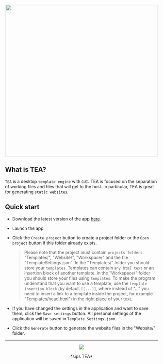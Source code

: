 <p align="center">
    <a href="https://github.com/DARKNEET69/TemplateEngineApp/releases/tag/0.0.1"><img src="https://user-images.githubusercontent.com/63448832/209059349-e2667f40-7a14-4183-a0e7-344d7be6df35.png" width="500"/></a>
</p>

## What is TEA?

`TEA` is a desktop `template engine` with `GUI`. TEA is focused on the separation of working files and files that will get to the host. In particular, TEA is great for generating `static websites`.

## Quick start

* Download the latest version of the app [here](https://github.com/DARKNEET69/TemplateEngineApp/releases/tag/0.0.1).
* Launch the app.
* Click the `Create project` button to create a project folder or the `Open project` button if this folder already exists.

  > Please note that the project must contain `projects folders`: "Templates/", "Website/", "Workspace/" and the file "TemplateSettings.json".
  > In the "Templates/" folder you should store your `templates`. Templates can contain `any html text` or an insertion block of another template.
  > In the "Workspace/" folder you should store your files using `templates`. To make the program understand that you want to use a template, use the `template insertion block` (by default `[[...]]`, where instead of "..." you need to insert a link to a template inside the project, for example "Templates/head.html") in the right place of your text.
  
* If you have changed the settings in the application and want to save them, click the `Save settings` button. All personal settings of the application will be saved in `Template Settings.json`.
* Click the `Generate` button to generate the website files in the "Website/" folder.

***

<p align="center">
    <a href="https://github.com/DARKNEET69/TemplateEngineApp/releases/tag/0.0.1">
      <img src="https://user-images.githubusercontent.com/63448832/208745193-99ccde9b-afb1-424b-832f-b8f1f69f0921.png"/>      
    </a>    
</p>
<p align="center"> *sips TEA* </p>

